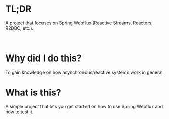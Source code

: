 # TL;DR

A project that focuses on Spring Webflux (Reactive Streams, Reactors, R2DBC, etc.).


<br />

# Why did I do this?

To gain knowledge on how asynchronous/reactive systems work in general.

# What is this?

A simple project that lets you get started on how to use Spring Webflux and how to test it.

